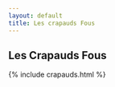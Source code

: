 ```yaml
---
layout: default
title: Les crapauds Fous
---
```


## Les Crapauds Fous

{% include crapauds.html %}
